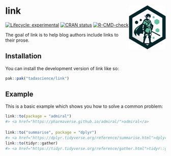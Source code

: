
<!-- README.md is generated from README.Rmd. Please edit that file -->

# link <a href="https://link.tada.science"><img src="man/figures/logo.png" align="right" height="138" /></a>

<!-- badges: start -->

[![Lifecycle:
experimental](https://img.shields.io/badge/lifecycle-experimental-orange.svg)](https://lifecycle.r-lib.org/articles/stages.html#experimental)
[![CRAN
status](https://www.r-pkg.org/badges/version/link)](https://CRAN.R-project.org/package=link)
[![R-CMD-check](https://github.com/tadascience/link/actions/workflows/R-CMD-check.yaml/badge.svg)](https://github.com/tadascience/link/actions/workflows/R-CMD-check.yaml)
<!-- badges: end -->

The goal of link is to help blog authors include links to their prose.

## Installation

You can install the development version of link like so:

``` r
pak::pak("tadascience/link")
```

## Example

This is a basic example which shows you how to solve a common problem:

``` r
link::to(package = "admiral")
#> <a href="https://pharmaverse.github.io/admiral/">admiral</a>

link::to("summarise", package = "dplyr")
#> <a href="https://dplyr.tidyverse.org/reference/summarise.html">dplyr::summarise()</a>
link::to(tidyr::gather)
#> <a href="https://tidyr.tidyverse.org/reference/gather.html">tidyr::gather()</a>
```
